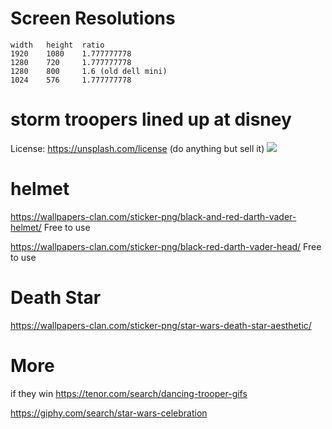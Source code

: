 # Screen Resolutions

```
width	height	ratio
1920	1080	1.777777778
1280	720	    1.777777778
1280	800	    1.6 (old dell mini)
1024	576	    1.777777778
```


# storm troopers lined up at disney
License: https://unsplash.com/license (do anything but sell it)
![](stormtroopers1.jpg)

# helmet
https://wallpapers-clan.com/sticker-png/black-and-red-darth-vader-helmet/
Free to use

https://wallpapers-clan.com/sticker-png/black-red-darth-vader-head/
Free to use

# Death Star
https://wallpapers-clan.com/sticker-png/star-wars-death-star-aesthetic/

# More

if they win
https://tenor.com/search/dancing-trooper-gifs

https://giphy.com/search/star-wars-celebration
